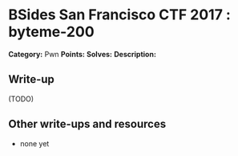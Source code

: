 # BSides San Francisco CTF 2017 : byteme-200

**Category:** Pwn
**Points:** 
**Solves:** 
**Description:**



## Write-up

(TODO)

## Other write-ups and resources

* none yet
